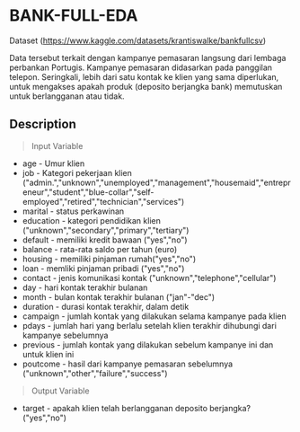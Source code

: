 # BANK-FULL-EDA

Dataset (https://www.kaggle.com/datasets/krantiswalke/bankfullcsv)

Data tersebut terkait dengan kampanye pemasaran langsung dari lembaga perbankan Portugis. Kampanye pemasaran didasarkan pada panggilan telepon. Seringkali, lebih dari satu kontak ke klien yang sama diperlukan, untuk mengakses apakah produk (deposito berjangka bank) memutuskan untuk berlangganan atau tidak.

## Description

> Input Variable
- age - Umur klien
- job - Kategori pekerjaan klien ("admin.","unknown","unemployed","management","housemaid","entrepreneur","student","blue-collar","self-employed","retired","technician","services")
- marital - status perkawinan
- education - kategori pendidikan klien ("unknown","secondary","primary","tertiary")
- default - memiliki kredit bawaan ("yes","no")
- balance - rata-rata saldo per tahun (euro)
- housing - memiliki pinjaman rumah("yes","no")
- loan - memliki pinjaman pribadi ("yes","no")
- contact - jenis komunikasi kontak ("unknown","telephone","cellular")
- day - hari kontak terakhir bulanan
- month - bulan kontak terakhir bulanan ("jan"-"dec")
- duration - durasi kontak terakhir, dalam detik
- campaign - jumlah kontak yang dilakukan selama kampanye pada klien
- pdays - jumlah hari yang berlalu setelah klien terakhir dihubungi dari kampanye sebelumnya
- previous - jumlah kontak yang dilakukan sebelum kampanye ini dan untuk klien ini
- poutcome - hasil dari kampanye pemasaran sebelumnya ("unknown","other","failure","success")

> Output Variable
- target - apakah klien telah berlangganan deposito berjangka? ("yes","no")
